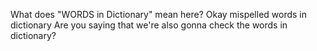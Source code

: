 What does "WORDS in Dictionary" mean here?
Okay mispelled words in dictionary
Are you saying that we're also gonna check the words in dictionary?